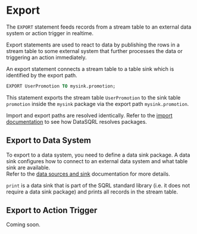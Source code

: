 
# Export

The `EXPORT` statement feeds records from a stream table to an external data system or action trigger in realtime.

Export statements are used to react to data by publishing the rows in a stream table to some external system that further processes the data or triggering an action immediately.

An export statement connects a stream table to a table sink which is identified by the export path.

```sql
EXPORT UserPromotion TO mysink.promotion;
```
This statement exports the stream table `UserPromotion` to the sink table `promotion` inside the `mysink` package via the export path `mysink.promotion`.

Import and export paths are resolved identically. Refer to the [import documentation](../import) to see how DataSQRL resolves packages.

## Export to Data System

To export to a data system, you need to define a data sink package. A data sink configures how to connect to an external data system and what table sink are available. <br />
Refer to the [data sources and sink](../../sources/overview) documentation for more details.

`print` is a data sink that is part of the SQRL standard library (i.e. it does not require a data sink package) and prints all records in the stream table.

## Export to Action Trigger

Coming soon.